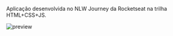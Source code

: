 Aplicação desenvolvida no NLW Journey da Rocketseat na trilha HTML+CSS+JS.

![preview](https://github.com/user-attachments/assets/05fa827c-5d49-4d17-8dbf-7427aea73ec3)
